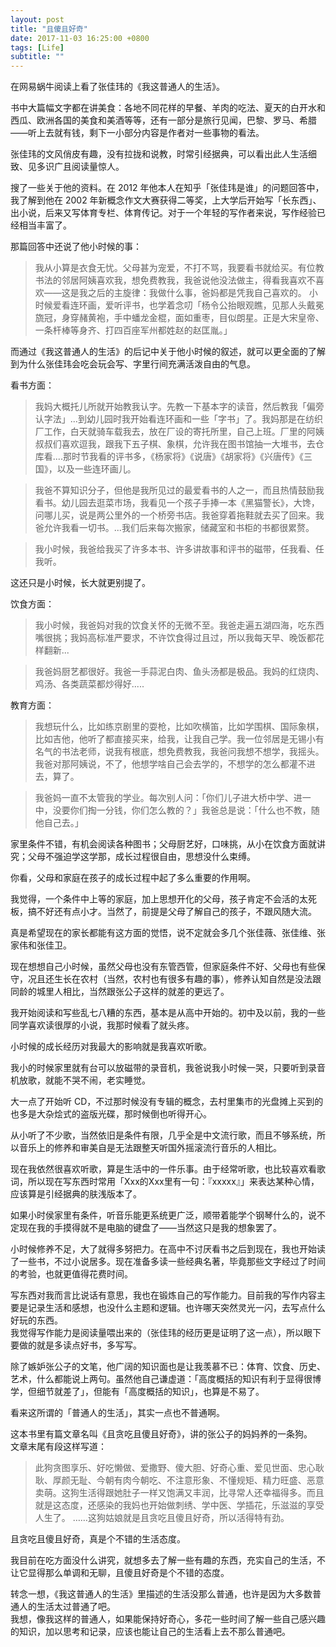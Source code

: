 ```yaml
---
layout: post
title: "且傻且好奇"
date: 2017-11-03 16:25:00 +0800
tags: [Life]
subtitle: ""
---
```

在网易蜗牛阅读上看了张佳玮的《我这普通人的生活》。   

书中大篇幅文字都在讲美食：各地不同花样的早餐、羊肉的吃法、夏天的白开水和西瓜、欧洲各国的美食和美酒等等，还有一部分是旅行见闻，巴黎、罗马、希腊——听上去就有钱，剩下一小部分内容是作者对一些事物的看法。  

张佳玮的文风俏皮有趣，没有拉拢和说教，时常引经据典，可以看出此人生活细致、见多识广且阅读量惊人。


搜了一些关于他的资料。在 2012 年他本人在知乎「张佳玮是谁」的问题回答中，我了解到他在 2002 年新概念作文大赛获得二等奖，上大学后开始写「长东西」、出小说，后来又写体育专栏、体育传记。对于一个年轻的写作者来说，写作经验已经相当丰富了。

那篇回答中还说了他小时候的事：
> 我从小算是衣食无忧。父母甚为宠爱，不打不骂，我要看书就给买。有位教书法的邻居阿姨喜欢我，想免费教我，我爸说他没法做主，得看我喜欢不喜欢——这是我之后的主旋律：我做什么事，爸妈都是凭我自己喜欢的。 
> 小时候爱看连环画，爱听评书，也学着念叨「杨令公抬眼观瞧，见那人头戴冕旒冠，身穿赭黄袍，手中蟠龙金棍，面如重枣，目似朗星。正是大宋皇帝、一条杆棒等身齐、打四百座军州都姓赵的赵匡胤。」

而通过《我这普通人的生活》的后记中关于他小时候的叙述，就可以更全面的了解到为什么张佳玮会吃会玩会写、字里行间充满活泼自由的气息。

看书方面：
>我妈大概托儿所就开始教我认字。先教一下基本字的读音，然后教我「偏旁认字法」...到幼儿园时我开始看连环画和一些「字书」了。我妈那是在纺织厂工作，白天就骑车载我去，放在厂设的寄托所里，自己上班。厂里的阿姨叔叔们喜欢逗我，跟我下五子棋、象棋，允许我在图书馆抽一大堆书，去仓库看....那时节我看的评书多，《杨家将》《说唐》《胡家将》《兴唐传》《三国》，以及一些连环画儿。

>我爸不算知识分子，但他是我所见过的最爱看书的人之一，而且热情鼓励我看书。幼儿园去逛菜市场，我看见一个孩子手捧一本《黑猫警长》，大馋，问哪儿买，说是两公里外的一个桥旁书店。我爸穿着拖鞋就去买了回来。我爸允许我看一切书。...我们后来每次搬家，储藏室和书柜的书都很累赘。

>我小时候，我爸给我买了许多本书、许多讲故事和评书的磁带，任我看、任我听。   

这还只是小时候，长大就更别提了。  

饮食方面：
> 我小时候，我爸妈对我的饮食关怀的无微不至。我爸走遍五湖四海，吃东西嘴很挑；我妈高标准严要求，不许饮食得过且过，所以我每天早、晚饭都花样翻新...     

> 我爸妈厨艺都很好。我爸一手蒜泥白肉、鱼头汤都是极品。我妈的红烧肉、鸡汤、各类蔬菜都炒得好.....

教育方面：
> 我想玩什么，比如练京剧里的耍枪，比如吹横笛，比如学围棋、国际象棋，比如吉他，他听了都直接买来，给我，让我自己学。我一位邻居是无锡小有名气的书法老师，说我有根底，想免费教我，我爸问我想不想学，我摇头。我爸对那阿姨说，不了，他想学啥自己会去学的，不想学的怎么都灌不进去，算了。   

> 我爸妈一直不太管我的学业。每次别人问：「你们儿子进大桥中学、进一中，没要你们掏一分钱，你们怎么教的？」我爸总是说：「什么也不教，随他自己去。」

家里条件不错，有机会阅读各种图书；父母厨艺好，口味挑，从小在饮食方面就讲究；父母不强迫学这学那，成长过程很自由，思想没什么束缚。

你看，父母和家庭在孩子的成长过程中起了多么重要的作用啊。   

我觉得，一个条件中上等的家庭，加上思想开化的父母，孩子肯定不会活的太死板，搞不好还有点小才。当然了，前提是父母了解自己的孩子，不跟风随大流。  

真是希望现在的家长都能有这方面的觉悟，说不定就会多几个张佳薇、张佳维、张家伟和张佳卫。  

现在想想自己小时候，虽然父母也没有东管西管，但家庭条件不好、父母也有些保守，况且还生长在农村（当然，农村也有很多有趣的事），修养认知自然是没法跟同龄的城里人相比，当然跟张公子这样的就差的更远了。 

我开始阅读和写些乱七八糟的东西，基本是从高中开始的。初中及以前，我的一些同学喜欢读很厚的小说，我那时候看了就头疼。   

小时候的成长经历对我最大的影响就是我喜欢听歌。    

我小的时候家里就有台可以放磁带的录音机，我爸说我小时候一哭，只要听到录音机放歌，就能不哭不闹，老实睡觉。   

大一点了开始听 CD，不过那时候没有专辑的概念，去村里集市的光盘摊上买到的也多是大杂烩式的盗版光碟，那时候倒也听得开心。    

从小听了不少歌，当然依旧是条件有限，几乎全是中文流行歌，而且不够系统，所以音乐上的修养和审美自是无法跟整天听国外摇滚流行音乐的人相比。   

现在我依然很喜欢听歌，算是生活中的一件乐事。由于经常听歌，也比较喜欢看歌词，所以现在写东西时常用「Xxx的Xxx里有一句：『xxxxx』」来表达某种心情，应该算是引经据典的肤浅版本了。   

如果小时侯家里有条件，听音乐能更系统更广泛，顺带着能学个钢琴什么的，说不定现在我的手摸得就不是电脑的键盘了——当然这只是我的想象罢了。 

小时候修养不足，大了就得多努把力。在高中不讨厌看书之后到现在，我也开始读了一些书，不过小说居多。现在准备多读一些经典名著，毕竟那些文字经过了时间的考验，也就更值得花费时间。     

写东西对我而言比说话有意思，我也在锻炼自己的写作能力。目前我的写作内容主要是记录生活和感想，也没什么主题和逻辑。也许哪天突然灵光一闪，去写点什么好玩的东西。  
我觉得写作能力是阅读量喂出来的（张佳玮的经历更是证明了这一点），所以眼下要做的就是多读点好书，多写写。  

除了嫉妒张公子的文笔，他广阔的知识面也是让我羡慕不已：体育、饮食、历史、艺术，什么都能说上两句。虽然他自己谦虚道：「高度概括的知识有利于显得很博学，但细节就差了」，但能有「高度概括的知识」，也算是不易了。

看来这所谓的「普通人的生活」，其实一点也不普通啊。

这本书里有篇文章名叫《且贪吃且傻且好奇》，讲的张公子的妈妈养的一条狗。  
文章末尾有段这样写道：
>此狗贪图享乐、好吃懒做、爱撒野、傻大胆、好奇心重、爱见世面、忠心耿耿、厚颜无耻、今朝有肉今朝吃、不注意形象、不懂规矩、精力旺盛、恶意卖萌。这狗生活得跟她肚子一样又饱满又丰润，比寻常人还幸福得多。而且就是这态度，还感染的我妈也开始做刺绣、学中医、学插花，乐滋滋的享受人生了。
> ……这狗姑娘就是且贪吃且傻且好奇，所以活得特有劲。


且贪吃且傻且好奇，真是个不错的生活态度。  

我目前在吃方面没什么讲究，就想多去了解一些有趣的东西，充实自己的生活，不让它显得那么单调和无聊，且傻且好奇是个不错的态度。

转念一想，《我这普通人的生活》里描述的生活没那么普通，也许是因为大多数普通人的生活太过普通了吧。   
我想，像我这样的普通人，如果能保持好奇心，多花一些时间了解一些自己感兴趣的知识，加以思考和记录，应该也能让自己的生活看上去不那么普通吧。